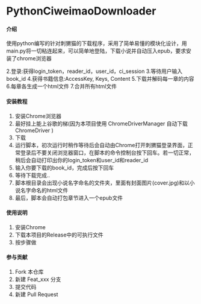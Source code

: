 # PythonCiweimaoDownloader

#### 介绍
使用python编写的针对刺猬猫的下载程序，采用了简单易懂的模块化设计，用main.py将一切粘连起来，可以简单地登陆，下载小说并自动压入epub，要求安装了chrome浏览器

2.登录:获得login_token，reader_id，user_id，ci_session
3.等待用户输入book_id
4.获得书籍信息:AccessKey, Keys, Content
5.下载并解码每一章的内容
6.每章各生成一个html文件
7.合并所有html文件


#### 安装教程

1.  安装Chrome浏览器
2.  最好挂上能上谷歌的梯(因为本项目使用 ChromeDriverManager 自动下载 ChromeDriver )
3.  下载
4.  运行脚本，初次运行时稍作等待后会自动由Chrome打开刺猬猫登录界面，正常登录后不要关闭浏览器窗口，在脚本的命令控制台按下回车。若一切正常，稍后会自动打印出你的login_token和user_id和reader_id
5.  输入你要下载的book_id，完成后按下回车
6.  等待下载完成..
7.  脚本根目录会出现小说名字命名的文件夹，里面有封面图片(cover.jpg)和以小说名字命名的html文件
8.  最后，脚本会自动打包章节进入一个epub文件

#### 使用说明

1.  安装Chrome
2.  下载本项目的Release中的可执行文件
3.  按步骤做

#### 参与贡献

1.  Fork 本仓库
2.  新建 Feat_xxx 分支
3.  提交代码
4.  新建 Pull Request
